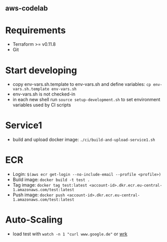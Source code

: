 aws-codelab
---

# Requirements
- Terraform >= v0.11.8
- Git

# Start developing
- copy env-vars.sh.template to env-vars.sh and define variables: `cp env-vars.sh.template env-vars.sh`
- env-vars.sh is not checked-in
- in each new shell run `source setup-development.sh` to set environment variables used by CI scripts

# Service1
- build and upload docker image: `./ci/build-and-upload-service1.sh`

# ECR
- Login: `$(aws ecr get-login --no-include-email --profile <profile>)`
- Build image: `docker build -t test .`
- Tag image: `docker tag test:latest <account-id>.dkr.ecr.eu-central-1.amazonaws.com/test:latest`
- Push image: `docker push <account-id>.dkr.ecr.eu-central-1.amazonaws.com/test:latest`

# Auto-Scaling
- load test with `watch -n 1 "curl www.google.de"` or [wrk](https://github.com/wg/wrk)